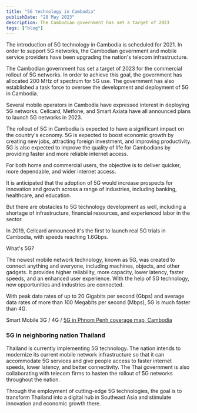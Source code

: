 ```yaml
---
title: "5G technology in Cambodia"
publishDate: "28 May 2023"
description: The Cambodian government has set a target of 2023
tags: ["blog"]
---
```


The introduction of 5G technology in Cambodia is scheduled for 2021. In order to support 5G networks, the Cambodian government and mobile service providers have been upgrading the nation's telecom infrastructure.

The Cambodian government has set a target of 2023 for the commercial rollout of 5G networks. In order to achieve this goal, the government has allocated 200 MHz of spectrum for 5G use. The government has also established a task force to oversee the development and deployment of 5G in Cambodia.

Several mobile operators in Cambodia have expressed interest in deploying 5G networks. Cellcard, Metfone, and Smart Axiata have all announced plans to launch 5G networks in 2023.

The rollout of 5G in Cambodia is expected to have a significant impact on the country's economy. 5G is expected to boost economic growth by creating new jobs, attracting foreign investment, and improving productivity. 5G is also expected to improve the quality of life for Cambodians by providing faster and more reliable internet access.

For both home and commercial users, the objective is to deliver quicker, more dependable, and wider internet access.

It is anticipated that the adoption of 5G would increase prospects for innovation and growth across a range of industries, including banking, healthcare, and education.

But there are obstacles to 5G technology development as well, including a shortage of infrastructure, financial resources, and experienced labor in the sector.

In 2019, Cellcard announced it's the first to launch real 5G trials in Cambodia, with speeds reaching 1.6Gbps.

What's 5G?

The newest mobile network technology, known as 5G, was created to connect anything and everyone, including machines, objects, and other gadgets. It provides higher reliability, more capacity, lower latency, faster speeds, and an enhanced user experience. With the help of 5G technology, new opportunities and industries are connected.

With peak data rates of up to 20 Gigabits per second (Gbps) and average data rates of more than 100 Megabits per second (Mbps), 5G is much faster than 4G.

Smart Mobile 3G / 4G / [5G in Phnom Penh coverage map, Cambodia](https://www.nperf.com/en/map/KH/1821306.Phnom-Penh/208642.Smart-Mobile/signal/)

### 5G in neighboring nation Thailand

Thailand is currently implementing 5G technology. The nation intends to modernize its current mobile network infrastructure so that it can accommodate 5G services and give people access to faster internet speeds, lower latency, and better connectivity. The Thai government is also collaborating with telecom firms to hasten the rollout of 5G networks throughout the nation.

Through the employment of cutting-edge 5G technologies, the goal is to transform Thailand into a digital hub in Southeast Asia and stimulate innovation and economic growth there.
